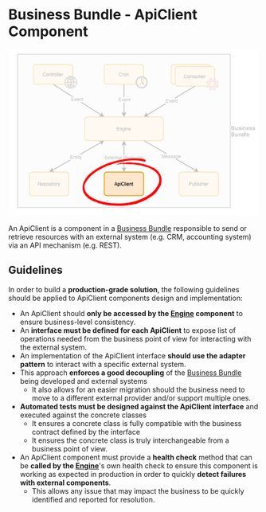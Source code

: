 # Business Bundle - ApiClient Component
![Business Bundle - ApiClient](../images/BusinessBundle-ApiClient.png)

An ApiClient is a component in a [Business Bundle](Overview.md) responsible to send or retrieve resources with an external system (e.g. CRM, accounting system) via an API mechanism (e.g. REST). 

## Guidelines
In order to build a **production-grade solution**, the following guidelines should be applied to ApiClient components design and implementation:

 - An ApiClient should **only be accessed by the [Engine](Engine.md) component** to ensure business-level consistency.
 - An **interface must be defined for each ApiClient** to expose list of operations needed from the business point of view for interacting with the external system.
 - An implementation of the ApiClient interface **should use the adapter pattern** to interact with a specific external system.
 - This approach **enforces a good decoupling** of the [Business Bundle](Overview.md) being developed and external systems
   - It also allows for an easier migration should the business need to move to a different external provider and/or support multiple ones.
 - **Automated tests must be designed against the ApiClient interface** and executed against the concrete classes
   - It ensures a concrete class is fully compatible with the business contract defined by the interface
   - It ensures the concrete class is truly interchangeable from a business point of view.
 - An ApiClient component must provide a **health check** method that can be **called by the [Engine](Engine.md)**'s own health check to ensure this component is working as expected in production in order to quickly **detect failures with external components**. 
    - This allows any issue that may impact the business to be quickly identified and reported for resolution.
